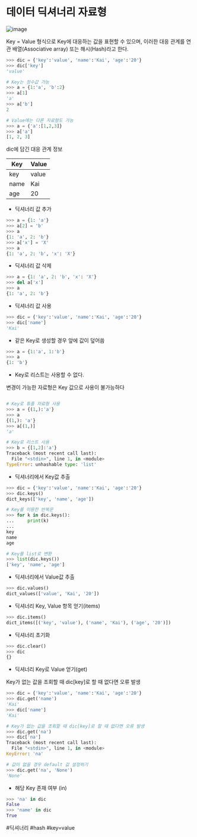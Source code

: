 
# 데이터 딕셔너리 자료형

![image](https://user-images.githubusercontent.com/1871682/97956992-5a0a2100-1ded-11eb-9e37-083a872fb6aa.png)

Key = Value 형식으로 Key에 대응하는 값을 표현할 수 있으며, 이러한 대응 관계를 연관 배열(Associative array) 또는 해시(Hash)라고 한다.

```python
>>> dic = {'key':'value', 'name':'Kai', 'age':'20'}
>>> dic['key']
'value'

# Key는 정수값 가능
>>> a = {1:'a', 'b':2}
>>> a[1]
'a'
>>> a['b']
2

# Value에는 다른 자료형도 가능
>>> a = {'a':[1,2,3]}
>>> a['a']
[1, 2, 3]
```

dic에 담긴 대응 관계 정보

|Key|Value|
|--|--|
|key|value|
|name|Kai|
|age|20|


* 딕셔너리 값 추가

```python
>>> a = {1: 'a'}
>>> a[2] = 'b' 
>>> a
{1: 'a', 2: 'b'}
>>> a['x'] = 'X'
>>> a
{1: 'a', 2: 'b', 'x': 'X'}
```

* 딕셔너리 값 삭제

```python 
>>> a = {1: 'a', 2: 'b', 'x': 'X'}
>>> del a['x'] 
>>> a
{1: 'a', 2: 'b'}
```

* 딕셔너리 값 사용

```python 
>>> dic = {'key':'value', 'name':'Kai', 'age':'20'}
>>> dic['name']
'Kai'
```

* 같은 Key로 생성할 경우 앞에 값이 덮어씀

```python
>>> a = {1:'a', 1:'b'}
>>> a
{1: 'b'}
```

* Key로 리스트는 사용할 수 없다.

변경이 가능한 자료형은 Key 값으로 사용이 불가능하다

```python

# Key로 튜플 자료형 사용
>>> a = {(1,):'a'}
>>> a 
{(1,): 'a'}
>>> a[(1,)]
'a'

# Key로 리스트 사용
>>> b = {[1,2]:'a'}
Traceback (most recent call last):
  File "<stdin>", line 1, in <module>
TypeError: unhashable type: 'list'
```

* 딕셔너리에서 Key값 추출

```python
>>> dic = {'key':'value', 'name':'Kai', 'age':'20'}
>>> dic.keys()
dict_keys(['key', 'name', 'age'])

# Key를 이용한 반복문
>>> for k in dic.keys(): 
...     print(k)
... 
key
name
age

# Key를 list로 변환
>>> list(dic.keys())
['key', 'name', 'age']
```

* 딕셔너리에서 Value값 추출

```python
>>> dic.values()
dict_values(['value', 'Kai', '20'])
```

* 딕셔너리 Key, Value 항목 얻기(items)

```python 
>>> dic.items()
dict_items([('key', 'value'), ('name', 'Kai'), ('age', '20')])
```

* 딕셔너리 초기화

```python
>>> dic.clear()
>>> dic
{}
```

* 딕셔너리 Key로 Value 얻기(get)

Key가 없는 값을 조회할 때 dic[key]로 할 때 없다면 오류 발생

```python
>>> dic = {'key':'value', 'name':'Kai', 'age':'20'}
>>> dic.get('name')
'Kai'
>>> dic['name']
'Kai'

# Key가 없는 값을 조회할 때 dic[key]로 할 때 없다면 오류 발생
>>> dic.get('na')
>>> dic['na']
Traceback (most recent call last):
  File "<stdin>", line 1, in <module>
KeyError: 'na'

# 값이 없을 경우 default 값 설정하기
>>> dic.get('na', 'None')
'None'
```

* 해당 Key 존재 여부 (in)

```python 
>>> 'na' in dic
False
>>> 'name' in dic
True
```

#딕셔너리 #hash #key=value